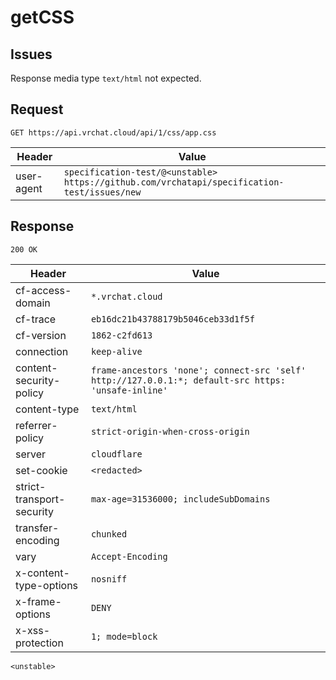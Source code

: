 # getCSS

## Issues
Response media type ``text/html`` not expected.
## Request
`GET https://api.vrchat.cloud/api/1/css/app.css`

| Header | Value |
| ------ | ----- |
| user-agent | `specification-test/@<unstable> https://github.com/vrchatapi/specification-test/issues/new` |


## Response
`200 OK`

| Header | Value |
| ------ | ----- |
| cf-access-domain | `*.vrchat.cloud` |
| cf-trace | `eb16dc21b43788179b5046ceb33d1f5f` |
| cf-version | `1862-c2fd613` |
| connection | `keep-alive` |
| content-security-policy | `frame-ancestors 'none'; connect-src 'self' http://127.0.0.1:*; default-src https: 'unsafe-inline'` |
| content-type | `text/html` |
| referrer-policy | `strict-origin-when-cross-origin` |
| server | `cloudflare` |
| set-cookie | `<redacted>` |
| strict-transport-security | `max-age=31536000; includeSubDomains` |
| transfer-encoding | `chunked` |
| vary | `Accept-Encoding` |
| x-content-type-options | `nosniff` |
| x-frame-options | `DENY` |
| x-xss-protection | `1; mode=block` |

```jsonc
<unstable>
```
